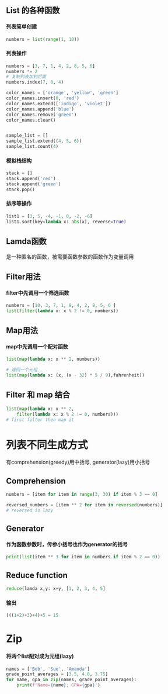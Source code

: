 ## List 的各种函数

#### 列表简单创建
```py
numbers = list(range(1, 10))
```

#### 列表操作
```py
numbers = [3, 7, 1, 4, 2, 8, 5, 6]
numbers *= 2
# 复制列表加到后面
numbers.index(7, 0, 4)

color_names = ['orange', 'yellow', 'green']
color_names.insert(0, 'red')
color_names.extend(['indigo', 'violet'])
color_names.append('blue')
color_names.remove('green')
color_names.clear()


sample_list = []
sample_list.extend((4, 5, 6))
sample_list.count(4)
```
#### 模拟栈结构
```py
stack = []
stack.append('red')
stack.append('green')
stack.pop()
```
#### 排序等操作
```py
list1 = [3, 5, -4, -1, 0, -2, -6]
list1.sort(key=lambda x: abs(x), reverse=True)
```

## Lamda函数

是一种匿名的函数，被需要函数参数的函数作为变量调用

## Filter用法

#### filter中先调用一个筛选函数
```py
numbers = [10, 3, 7, 1, 9, 4, 2, 8, 5, 6 ]
list(filter(lambda x: x % 2 != 0, numbers))
```

## Map用法

#### map中先调用一个配对函数
```py
list(map(lambda x: x ** 2, numbers))

# 返回一个元组
list(map(lambda x: (x, (x - 32) * 5 / 9),fahrenheit))
```

## Filter 和 map 结合
```py
list(map(lambda x: x ** 2,
    filter(lambda x: x % 2 != 0, numbers)))
# first filter then map it
```

# 列表不同生成方式

有comprehension(greedy)用中括号, generator(lazy)用小括号

## Comprehension
```py
numbers = [item for item in range(3, 30) if item % 3 == 0]

reversed_numbers = [item ** 2 for item in reversed(numbers)]
# reversed is lazy
```

## Generator

#### 作为函数参数时，传参小括号也作为generator的括号
```py
print(list(item ** 3 for item in numbers if item % 2 == 0))
```

## Reduce function

```py
reduce(lamda x,y: x+y, [1, 2, 3, 4, 5]
```

#### 输出
```py
(((1+2)+3)+4)+5 = 15
```

# Zip 

#### 将两个list配对成为元组(lazy)
```py
names = ['Bob', 'Sue', 'Amanda']
grade_point_averages = [3.5, 4.0, 3.75] 
for name, gpa in zip(names, grade_point_averages):
    print(f'Name={name}; GPA={gpa}')
```

















